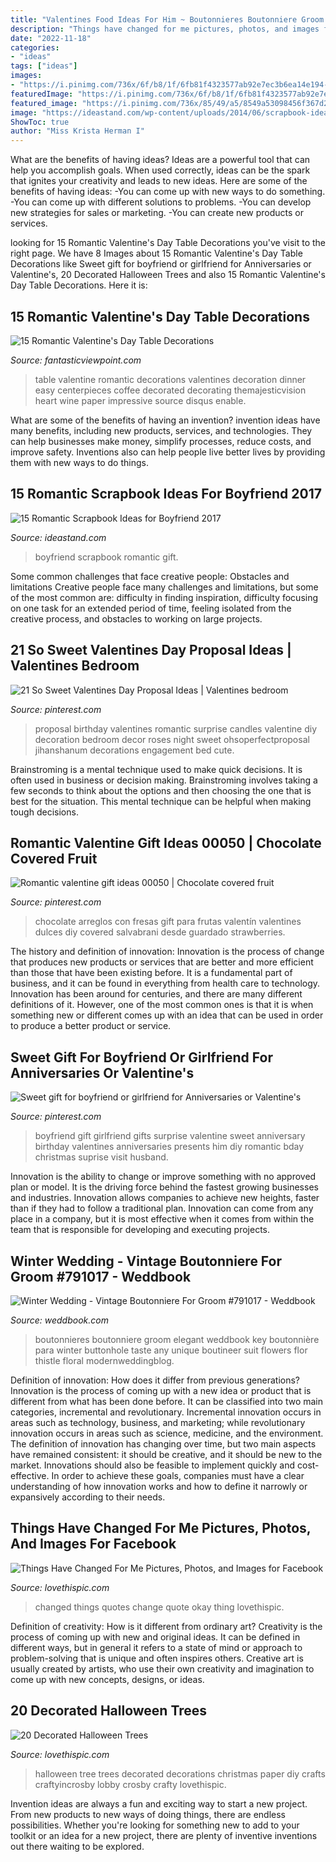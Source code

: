 ```yaml
---
title: "Valentines Food Ideas For Him ~ Boutonnieres Boutonniere Groom Elegant Weddbook Key Boutonnière Para Winter Buttonhole Taste Any Unique Boutineer Suit Flowers Flor Thistle Floral Modernweddingblog"
description: "Things have changed for me pictures, photos, and images for facebook"
date: "2022-11-18"
categories:
- "ideas"
tags: ["ideas"]
images:
- "https://i.pinimg.com/736x/6f/b8/1f/6fb81f4323577ab92e7ec3b6ea14e194--fathers-day-gifts-from-girlfriend-surprise-girlfriend-ideas.jpg"
featuredImage: "https://i.pinimg.com/736x/6f/b8/1f/6fb81f4323577ab92e7ec3b6ea14e194--fathers-day-gifts-from-girlfriend-surprise-girlfriend-ideas.jpg"
featured_image: "https://i.pinimg.com/736x/85/49/a5/8549a53098456f367d2e26fde0c9fa83.jpg"
image: "https://ideastand.com/wp-content/uploads/2014/06/scrapbook-ideas-for-boyfriend/8-romantic-scrapbook-ideas.jpg"
ShowToc: true
author: "Miss Krista Herman I"
---
```



What are the benefits of having ideas?
Ideas are a powerful tool that can help you accomplish goals. When used correctly, ideas can be the spark that ignites your creativity and leads to new ideas. Here are some of the benefits of having ideas: 
-You can come up with new ways to do something. 
-You can come up with different solutions to problems. 
-You can develop new strategies for sales or marketing. 
-You can create new products or services.

	

		
looking for 15 Romantic Valentine&#039;s Day Table Decorations you've visit to the right page. We have 8 Images about 15 Romantic Valentine&#039;s Day Table Decorations like Sweet gift for boyfriend or girlfriend for Anniversaries or Valentine&#039;s, 20 Decorated Halloween Trees and also 15 Romantic Valentine&#039;s Day Table Decorations. Here it is:
		
    
## 15 Romantic Valentine&#039;s Day Table Decorations

<img loading=lazy src="http://www.fantasticviewpoint.com/wp-content/uploads/2014/01/best-ideas-for-valentines-day-dinner-at-home-1.jpg" onerror="this.onerror=null;this.src='https://tse4.mm.bing.net/th?id=OIP.Q61L70bvriqbo5mh8OELgAHaJ3&amp;pid=15.1';" alt="15 Romantic Valentine&#039;s Day Table Decorations">

_Source: fantasticviewpoint.com_

>table valentine romantic decorations valentines decoration dinner easy centerpieces coffee decorated decorating themajesticvision heart wine paper impressive source disqus enable. 

	

What are some of the benefits of having an invention?
invention ideas have many benefits, including new products, services, and technologies. They can help businesses make money, simplify processes, reduce costs, and improve safety. Inventions also can help people live better lives by providing them with new ways to do things.

    
## 15 Romantic Scrapbook Ideas For Boyfriend 2017

<img loading=lazy src="https://ideastand.com/wp-content/uploads/2014/06/scrapbook-ideas-for-boyfriend/8-romantic-scrapbook-ideas.jpg" onerror="this.onerror=null;this.src='https://tse3.mm.bing.net/th?id=OIP.sz5gww3kaa5K4gcRXpQKmAHaJ6&amp;pid=15.1';" alt="15 Romantic Scrapbook Ideas for Boyfriend 2017">

_Source: ideastand.com_

>boyfriend scrapbook romantic gift. 

	

Some common challenges that face creative people: Obstacles and limitations
Creative people face many challenges and limitations, but some of the most common are: difficulty in finding inspiration, difficulty focusing on one task for an extended period of time, feeling isolated from the creative process, and obstacles to working on large projects.

    
## 21 So Sweet Valentines Day Proposal Ideas | Valentines Bedroom

<img loading=lazy src="https://i.pinimg.com/736x/93/8a/e1/938ae15b4b085f4d157360d071287412.jpg" onerror="this.onerror=null;this.src='https://tse1.mm.bing.net/th?id=OIP.yuqmzT6Dvrm4viOGAFeiZwHaLG&amp;pid=15.1';" alt="21 So Sweet Valentines Day Proposal Ideas | Valentines bedroom">

_Source: pinterest.com_

>proposal birthday valentines romantic surprise candles valentine diy decoration bedroom decor roses night sweet ohsoperfectproposal jihanshanum decorations engagement bed cute. 

	

Brainstroming is a mental technique used to make quick decisions. It is often used in business or decision making. Brainstroming involves taking a few seconds to think about the options and then choosing the one that is best for the situation. This mental technique can be helpful when making tough decisions.

    
## Romantic Valentine Gift Ideas 00050 | Chocolate Covered Fruit

<img loading=lazy src="https://i.pinimg.com/736x/85/49/a5/8549a53098456f367d2e26fde0c9fa83.jpg" onerror="this.onerror=null;this.src='https://tse4.mm.bing.net/th?id=OIP.3gEpnsVNA7Wmdp2jgeKZTwHaLH&amp;pid=15.1';" alt="Romantic valentine gift ideas 00050 | Chocolate covered fruit">

_Source: pinterest.com_

>chocolate arreglos con fresas gift para frutas valentín valentines dulces diy covered salvabrani desde guardado strawberries. 

	

The history and definition of innovation:
Innovation is the process of change that produces new products or services that are better and more efficient than those that have been existing before. It is a fundamental part of business, and it can be found in everything from health care to technology. Innovation has been around for centuries, and there are many different definitions of it. However, one of the most common ones is that it is when something new or different comes up with an idea that can be used in order to produce a better product or service.

    
## Sweet Gift For Boyfriend Or Girlfriend For Anniversaries Or Valentine&#039;s

<img loading=lazy src="https://i.pinimg.com/736x/6f/b8/1f/6fb81f4323577ab92e7ec3b6ea14e194--fathers-day-gifts-from-girlfriend-surprise-girlfriend-ideas.jpg" onerror="this.onerror=null;this.src='https://tse2.mm.bing.net/th?id=OIP.ABIJa2C-N44jUhmF7nLTCQHaJ4&amp;pid=15.1';" alt="Sweet gift for boyfriend or girlfriend for Anniversaries or Valentine&#039;s">

_Source: pinterest.com_

>boyfriend gift girlfriend gifts surprise valentine sweet anniversary birthday valentines anniversaries presents him diy romantic bday christmas suprise visit husband. 

	

Innovation is the ability to change or improve something with no approved plan or model. It is the driving force behind the fastest growing businesses and industries. Innovation allows companies to achieve new heights, faster than if they had to follow a traditional plan. Innovation can come from any place in a company, but it is most effective when it comes from within the team that is responsible for developing and executing projects.

    
## Winter Wedding - Vintage Boutonniere For Groom #791017 - Weddbook

<img loading=lazy src="http://s6.weddbook.me/t1/7/9/1/791017/wedding-suit.jpg" onerror="this.onerror=null;this.src='https://tse1.mm.bing.net/th?id=OIP.Yx2o7_ghJkgNa1mTLpzckQHaLH&amp;pid=15.1';" alt="Winter Wedding - Vintage Boutonniere For Groom #791017 - Weddbook">

_Source: weddbook.com_

>boutonnieres boutonniere groom elegant weddbook key boutonnière para winter buttonhole taste any unique boutineer suit flowers flor thistle floral modernweddingblog. 

	

Definition of innovation: How does it differ from previous generations?
Innovation is the process of coming up with a new idea or product that is different from what has been done before. It can be classified into two main categories, incremental and revolutionary. Incremental innovation occurs in areas such as technology, business, and marketing; while revolutionary innovation occurs in areas such as science, medicine, and the environment. 
The definition of innovation has changing over time, but two main aspects have remained consistent: it should be creative, and it should be new to the market. Innovations should also be feasible to implement quickly and cost-effective. In order to achieve these goals, companies must have a clear understanding of how innovation works and how to define it narrowly or expansively according to their needs.

    
## Things Have Changed For Me Pictures, Photos, And Images For Facebook

<img loading=lazy src="http://www.lovethispic.com/uploaded_images/13313-Things-Have-Changed-For-Me.jpg?2" onerror="this.onerror=null;this.src='https://tse1.mm.bing.net/th?id=OIP.j9WtKSg8OSldS8XdhYb4_wHaLH&amp;pid=15.1';" alt="Things Have Changed For Me Pictures, Photos, and Images for Facebook">

_Source: lovethispic.com_

>changed things quotes change quote okay thing lovethispic. 

	

Definition of creativity: How is it different from ordinary art?
Creativity is the process of coming up with new and original ideas. It can be defined in different ways, but in general it refers to a state of mind or approach to problem-solving that is unique and often inspires others. Creative art is usually created by artists, who use their own creativity and imagination to come up with new concepts, designs, or ideas.

    
## 20 Decorated Halloween Trees

<img loading=lazy src="http://www.lovethispic.com/uploaded_images/blogs/20-Decorated-Halloween-Trees-11920-1.jpg" onerror="this.onerror=null;this.src='https://tse4.mm.bing.net/th?id=OIP.C08-0dBxRNxrPdIh4appcQHaKc&amp;pid=15.1';" alt="20 Decorated Halloween Trees">

_Source: lovethispic.com_

>halloween tree trees decorated decorations christmas paper diy crafts craftyincrosby lobby crosby crafty lovethispic. 

	

Invention ideas are always a fun and exciting way to start a new project. From new products to new ways of doing things, there are endless possibilities. Whether you're looking for something new to add to your toolkit or an idea for a new project, there are plenty of inventive inventions out there waiting to be explored.

